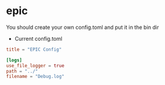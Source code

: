 # epic

You should create your own config.toml and put it in the bin dir
* Current config.toml
```toml
title = "EPIC Config"

[logs]
use_file_logger = true
path = "../"
filename = "Debug.log"

```